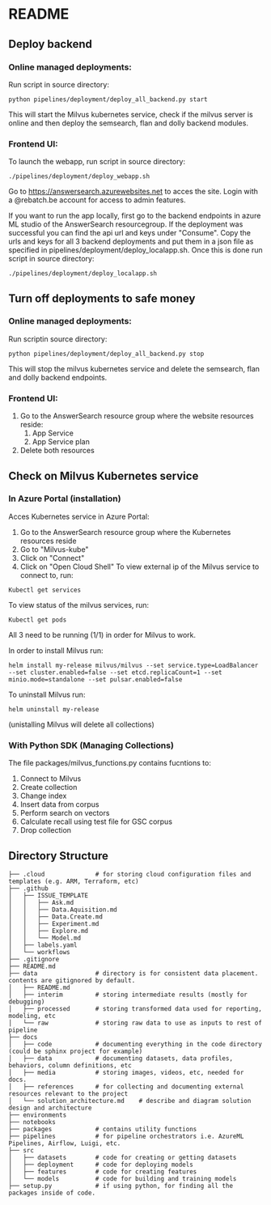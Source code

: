 # README


## Deploy backend
### Online managed deployments:
Run script in source directory:
```
python pipelines/deployment/deploy_all_backend.py start
```

This will start the Milvus kubernetes service, check if the milvus server is online and then deploy the semsearch, flan and dolly backend modules.
### Frontend UI:
To launch the webapp, run script in source directory:
```
./pipelines/deployment/deploy_webapp.sh
```
Go to https://answersearch.azurewebsites.net to acces the site. Login with a @rebatch.be account for access to admin features.

If you want to run the app locally, first go to the backend endpoints in azure ML studio of the AnswerSearch resourcegroup. If the deployment was successful you can find the api url and keys under "Consume". Copy the urls and keys for all 3 backend deployments and put them in a json file as specified in pipelines/deployment/deploy_localapp.sh.
Once this is done run script in source directory:
```
./pipelines/deployment/deploy_localapp.sh
```

## Turn off deployments to safe money

### Online managed deployments:
Run scriptin source directory:
```
python pipelines/deployment/deploy_all_backend.py stop
```

This will stop the milvus kubernetes service and delete the semsearch, flan and dolly backend endpoints.

### Frontend UI:
1. Go to the AnswerSearch resource group where the website resources reside:
    1. App Service
    2. App Service plan
2. Delete both resources

## Check on Milvus Kubernetes service
### In Azure Portal (installation)
Acces Kubernetes service in Azure Portal:
1. Go to the AnswerSearch resource group where the Kubernetes resources reside
2. Go to "Milvus-kube"
3. Click on "Connect"
4. Click on "Open Cloud Shell"
To view external ip of the Milvus service to connect to, run:
```
Kubectl get services
```
To view status of the milvus services, run:
```
Kubectl get pods
```
All 3 need to be running (1/1) in order for Milvus to work.

In order to install Milvus run:
```
helm install my-release milvus/milvus --set service.type=LoadBalancer --set cluster.enabled=false --set etcd.replicaCount=1 --set minio.mode=standalone --set pulsar.enabled=false
```
To uninstall Milvus run:
```
helm uninstall my-release
```
(unistalling Milvus will delete all collections)
### With Python SDK (Managing Collections)
The file packages/milvus_functions.py contains fucntions to:
1. Connect to Milvus
2. Create collection
3. Change index
4. Insert data from corpus
5. Perform search on vectors
6. Calculate recall using test file for GSC corpus
7. Drop collection

## Directory Structure

```
├── .cloud              # for storing cloud configuration files and templates (e.g. ARM, Terraform, etc)
├── .github
│   ├── ISSUE_TEMPLATE
│   │   ├── Ask.md
│   │   ├── Data.Aquisition.md
│   │   ├── Data.Create.md
│   │   ├── Experiment.md
│   │   ├── Explore.md
│   │   └── Model.md
│   ├── labels.yaml
│   └── workflows
├── .gitignore
├── README.md
├── data                # directory is for consistent data placement. contents are gitignored by default.
│   ├── README.md
│   ├── interim         # storing intermediate results (mostly for debugging)
│   ├── processed       # storing transformed data used for reporting, modeling, etc
│   └── raw             # storing raw data to use as inputs to rest of pipeline
├── docs
│   ├── code            # documenting everything in the code directory (could be sphinx project for example)
│   ├── data            # documenting datasets, data profiles, behaviors, column definitions, etc
│   ├── media           # storing images, videos, etc, needed for docs.
│   ├── references      # for collecting and documenting external resources relevant to the project
│   └── solution_architecture.md    # describe and diagram solution design and architecture
├── environments
├── notebooks
├── packages            # contains utility functions
├── pipelines           # for pipeline orchestrators i.e. AzureML Pipelines, Airflow, Luigi, etc.
├── src
│   ├── datasets        # code for creating or getting datasets
│   ├── deployment      # code for deploying models
│   ├── features        # code for creating features
│   └── models          # code for building and training models
├── setup.py            # if using python, for finding all the packages inside of code.

```
